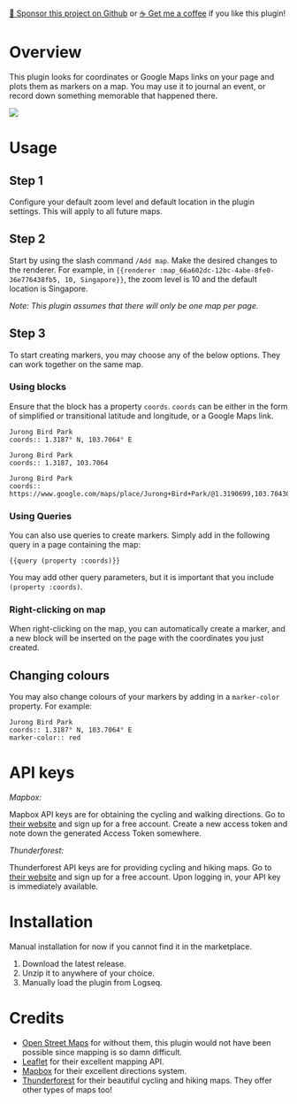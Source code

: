 [:gift_heart: Sponsor this project on Github](https://github.com/sponsors/benjypng) or [:coffee: Get me a coffee](https://www.buymeacoffee.com/hkgnp.dev) if you like this plugin!

# Overview

This plugin looks for coordinates or Google Maps links on your page and plots them as markers on a map. You may use it to journal an event, or record down something memorable that happened there.

![](/screenshots/demo.gif)

# Usage

## Step 1

Configure your default zoom level and default location in the plugin settings. This will apply to all future maps.

## Step 2

Start by using the slash command `/Add map`. Make the desired changes to the renderer. For example, in `{{renderer :map_66a602dc-12bc-4abe-8fe0-36e776438fb5, 10, Singapore}}`, the zoom level is 10 and the default location is Singapore.

*Note: This plugin assumes that there will only be one map per page.*

## Step 3

To start creating markers, you may choose any of the below options. They can work together on the same map.

### Using blocks

Ensure that the block has a property `coords`. `coords` can be either in the form of simplified or transitional latitude and longitude, or a Google Maps link.

```
Jurong Bird Park
coords:: 1.3187° N, 103.7064° E

Jurong Bird Park
coords:: 1.3187, 103.7064

Jurong Bird Park
coords:: https://www.google.com/maps/place/Jurong+Bird+Park/@1.3190699,103.7043014,17z
```

### Using Queries

You can also use queries to create markers. Simply add in the following query in a page containing the map:

```
{{query (property :coords)}}
```

You may add other query parameters, but it is important that you include `(property :coords)`.

### Right-clicking on map

When right-clicking on the map, you can automatically create a marker, and a new block will be inserted on the page with the coordinates you just created.

## Changing colours

You may also change colours of your markers by adding in a `marker-color` property. For example:

```
Jurong Bird Park
coords:: 1.3187° N, 103.7064° E
marker-color:: red
```

# API keys

*Mapbox:*

Mapbox API keys are for obtaining the cycling and walking directions. Go to [their website](https://www.mapbox.com/) and sign up for a free account. Create a new access token and note down the generated Access Token somewhere.

*Thunderforest:*

Thunderforest API keys are for providing cycling and hiking maps. Go to [their website](https://www.thunderforest.com/) and sign up for a free account. Upon logging in, your API key is immediately available.

# Installation

Manual installation for now if you cannot find it in the marketplace.

1. Download the latest release.
2. Unzip it to anywhere of your choice.
3. Manually load the plugin from Logseq.

# Credits

- [Open Street Maps](https://www.openstreetmap.org/copyright) for without them, this plugin would not have been possible since mapping is so damn difficult.
- [Leaflet](https://www.leafletjs.com) for their excellent mapping API.
- [Mapbox](https://www.mapbox.com) for their excellent directions system.
- [Thunderforest](https://www.thunderforest.com) for their beautiful cycling and hiking maps. They offer other types of maps too!
